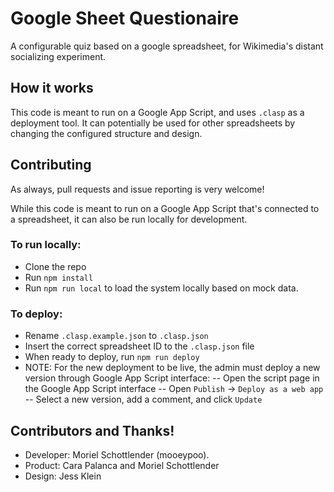 # Google Sheet Questionaire

A configurable quiz based on a google spreadsheet, for Wikimedia's distant socializing experiment.

## How it works

This code is meant to run on a Google App Script, and uses `.clasp` as a deployment tool. It can potentially be used for other spreadsheets by changing the configured structure and design.

## Contributing

As always, pull requests and issue reporting is very welcome!

While this code is meant to run on a Google App Script that's connected to a spreadsheet, it can also be run locally for development.

### To run locally:

- Clone the repo
- Run `npm install`
- Run `npm run local` to load the system locally based on mock data.

### To deploy:

- Rename `.clasp.example.json` to `.clasp.json`
- Insert the correct spreadsheet ID to the `.clasp.json` file
- When ready to deploy, run `npm run deploy`
- NOTE: For the new deployment to be live, the admin must deploy a new version through Google App Script interface:
  -- Open the script page in the Google App Script interface
  -- Open `Publish` -> `Deploy as a web app`
  -- Select a new version, add a comment, and click `Update`

## Contributors and Thanks!

- Developer: Moriel Schottlender (mooeypoo).
- Product: Cara Palanca and Moriel Schottlender
- Design: Jess Klein
